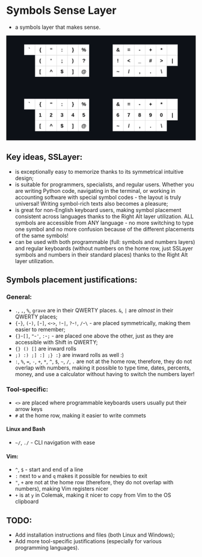 # Symbols Sense Layer
- a symbols layer that makes sense.

![SSLayer image](pictures/main.png)

## Key ideas, SSLayer:

- is exceptionally easy to memorize thanks to its symmetrical intuitive design;
- is suitable for programmers, specialists, and regular users. Whether you are writing Python code, navigating in the terminal, or working in accounting software with special symbol codes - the layout is truly universal! Writing symbol-rich texts also becomes a pleasure;
- is great for non-English keyboard users, making symbol placement consistent across languages thanks to the Right Alt layer utilization. ALL symbols are accessible from ANY language - no more switching to type one symbol and no more confusion because of the different placements of the same symbols! 
- can be used with both programmable (full: symbols and numbers layers) and regular keyboards (without numbers on the home row, just SSLayer symbols and numbers in their standard places) thanks to the Right Alt layer utilization.

## Symbols placement justifications:

### General:

- `.`, `,`, `%`, `grave` are in their QWERTY places. `&`, `|` are _almost_ in their QWERTY places; 
- `{`-`}`, `(`-`)`, `[`-`]`, `<`-`>`, `!`-`|`, `?`-`!`, `/`-`\` - are placed symmetrically, making them easier to remember;
- `{}`-`[]`, `"`-`'`, `:`-`;` - are placed one above the other, just as they are accessible with Shift in QWERTY;
- `{} () []` are inward rolls
- `;) :) ;] :] ;} :}` are inward rolls as well :)
- `:`, `%`, `=`, `-`, `+`, `*`, `^`, `$`, `~`, `/`, `.` are not at the home row, therefore, they do not overlap with numbers, making it possible to type time, dates, percents, money, and use a calculator without having to switch the numbers layer! 


### Tool-specific:

- `<>` are placed where programmable keyboards users usually put their arrow keys 
- `#` at the home row, making it easier to write commets

#### Linux and Bash
 
- `~/`, `./` - CLI navigation with ease

#### Vim:

- `^`, `$` - start and end of a line 
- `:` next to `w` and `q` makes it possible for newbies to exit 
- `"`, `+` are not at the home row (therefore, they do not overlap with numbers), making Vim registers nicer
- `+` is at `y` in Colemak, making it nicer to copy from Vim to the OS clipboard

## TODO:

- Add installation instructions and files (both Linux and Windows);
- Add more tool-specific justifications (especially for various programming languages).
